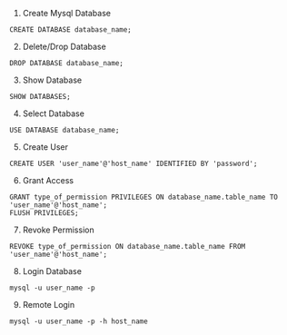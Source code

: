 1. Create Mysql Database
```
CREATE DATABASE database_name;
```

2. Delete/Drop Database
```
DROP DATABASE database_name;
```

3. Show Database
```
SHOW DATABASES;
```

4. Select Database
```
USE DATABASE database_name;
```

5. Create User
```
CREATE USER 'user_name'@'host_name' IDENTIFIED BY 'password';
```

6. Grant Access
```
GRANT type_of_permission PRIVILEGES ON database_name.table_name TO 'user_name'@'host_name';
FLUSH PRIVILEGES;
```

7. Revoke Permission
```
REVOKE type_of_permission ON database_name.table_name FROM 'user_name'@'host_name';
```
8. Login Database
```
mysql -u user_name -p
```

9. Remote Login
```
mysql -u user_name -p -h host_name
```
